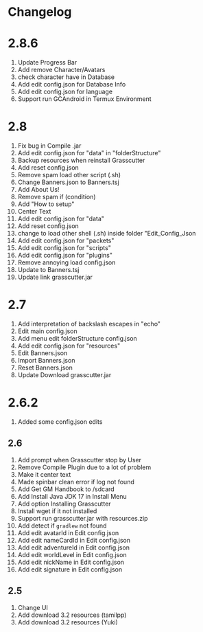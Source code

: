 # Changelog

# 2.8.6

1. Update Progress Bar
2. Add remove Character/Avatars
3. check character have in Database
4. Add edit config.json for Database Info
5. Add edit config.json for language
6. Support run GCAndroid in Termux Environment

# 2.8

1. Fix bug in Compile .jar
2. Add edit config.json for "data" in "folderStructure"
3. Backup resources when reinstall Grasscutter
4. Add reset config.json
5. Remove spam load other script (.sh)
6. Change Banners.json to Banners.tsj
7. Add About Us!
8. Remove spam if (condition)
9. Add "How to setup"
10. Center Text
11. Add edit config.json for "data"
12. Add reset config.json
13. change to load other shell (.sh) inside folder "Edit_Config_Json
14. Add edit config.json for "packets"
15. Add edit config.json for "scripts"
16. Add edit config.json for "plugins"
17. Remove annoying load config.json
18. Update to Banners.tsj
19. Update link grasscutter.jar

# 2.7

1. Add interpretation of backslash escapes in "echo"
2. Edit main config.json
3. Add menu edit folderStructure config.json
4. Add edit config.json for "resources"
5. Edit Banners.json
6. Import Banners.json
7. Reset Banners.json
8. Update Download grasscutter.jar

# 2.6.2

1. Added some config.json edits

## 2.6

1. Add prompt when Grasscutter stop by User
2. Remove Compile Plugin due to a lot of problem
3. Make it center text
4. Made spinbar clean error if log not found
5. Add Get GM Handbook to /sdcard
6. Add Install Java JDK 17 in Install Menu
7. Add option Installing Grasscutter
8. Install wget if it not installed
9. Support run grasscutter.jar with resources.zip
10. Add detect if `gradlew` not found
11. Add edit avatarId in Edit config.json
12. Add edit nameCardId in Edit config.json
13. Add edit adventureId in Edit config.json
14. Add edit worldLevel in Edit config.json
15. Add edit nickName in Edit config.json
16. Add edit signature in Edit config.json

## 2.5

1. Change UI
2. Add download 3.2 resources (tamilpp)
3. Add download 3.2 resources (Yuki)
